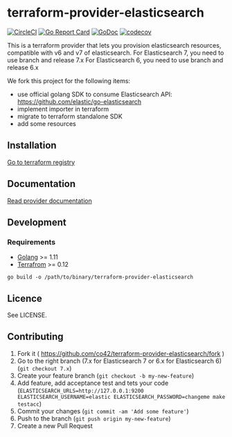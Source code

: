 # terraform-provider-elasticsearch

[![CircleCI](https://circleci.com/gh/co42/terraform-provider-elasticsearch/tree/7.x.svg?style=svg)](https://circleci.com/gh/co42/terraform-provider-elasticsearch/tree/7.x)
[![Go Report Card](https://goreportcard.com/badge/github.com/co42/terraform-provider-elasticsearch)](https://goreportcard.com/report/github.com/co42/terraform-provider-elasticsearch)
[![GoDoc](https://godoc.org/github.com/co42/terraform-provider-elasticsearch?status.svg)](http://godoc.org/github.com/co42/terraform-provider-elasticsearch)
[![codecov](https://codecov.io/gh/co42/terraform-provider-elasticsearch/branch/7.x/graph/badge.svg)](https://codecov.io/gh/co42/terraform-provider-elasticsearch/branch/7.x)

This is a terraform provider that lets you provision elasticsearch resources, compatible with v6 and v7 of elasticsearch.
For Elasticsearch 7, you need to use branch and release 7.x
For Elasticsearch 6, you need to use branch and release 6.x

We fork this project for the following items:
  - use official golang SDK to consume Elasticsearch API: https://github.com/elastic/go-elasticsearch
  - implement importer in terraform
  - migrate to terraform standalone SDK
  - add some resources

## Installation

[Go to terraform registry](https://registry.terraform.io/providers/co42/elasticsearch/latest)

## Documentation

[Read provider documentation](docs/index.md)


## Development

### Requirements

* [Golang](https://golang.org/dl/) >= 1.11
* [Terrafrom](https://www.terraform.io/) >= 0.12


```
go build -o /path/to/binary/terraform-provider-elasticsearch
```

## Licence

See LICENSE.

## Contributing

1. Fork it ( https://github.com/co42/terraform-provider-elasticsearch/fork )
2. Go to the right branch (7.x for Elasticsearch 7 or 6.x for Elasticsearch 6) (`git checkout 7.x`)
3. Create your feature branch (`git checkout -b my-new-feature`)
4. Add feature, add acceptance test and tets your code (`ELASTICSEARCH_URLS=http://127.0.0.1:9200 ELASTICSEARCH_USERNAME=elastic ELASTICSEARCH_PASSWORD=changeme make testacc`)
5. Commit your changes (`git commit -am 'Add some feature'`)
6. Push to the branch (`git push origin my-new-feature`)
7. Create a new Pull Request

